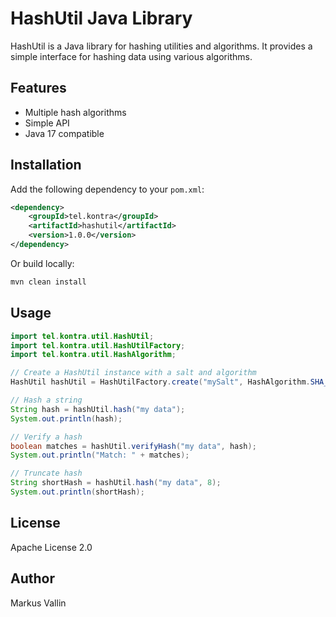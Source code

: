 # HashUtil Java Library

HashUtil is a Java library for hashing utilities and algorithms. It provides a simple interface for hashing data using various algorithms.

## Features

- Multiple hash algorithms
- Simple API
- Java 17 compatible

## Installation

Add the following dependency to your `pom.xml`:

```xml
<dependency>
    <groupId>tel.kontra</groupId>
    <artifactId>hashutil</artifactId>
    <version>1.0.0</version>
</dependency>
```

Or build locally:

```sh
mvn clean install
```

## Usage

```java
import tel.kontra.util.HashUtil;
import tel.kontra.util.HashUtilFactory;
import tel.kontra.util.HashAlgorithm;

// Create a HashUtil instance with a salt and algorithm
HashUtil hashUtil = HashUtilFactory.create("mySalt", HashAlgorithm.SHA_256);

// Hash a string
String hash = hashUtil.hash("my data");
System.out.println(hash);

// Verify a hash
boolean matches = hashUtil.verifyHash("my data", hash);
System.out.println("Match: " + matches);

// Truncate hash
String shortHash = hashUtil.hash("my data", 8);
System.out.println(shortHash);
```

## License

Apache License 2.0

## Author

Markus Vallin
